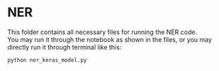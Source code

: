 # NER

This folder contains all necessary files for running the NER code. 
<br>You may run it through the notebook as shown in the files, or you may directly run it through terminal like this:
```
python ner_keras_model.py
```
